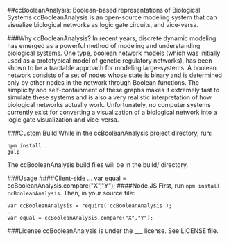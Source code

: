 ##ccBooleanAnalysis: Boolean-based representations of Biological Systems
ccBooleanAnalysis is an open-source modeling system that can visualize biological networks as logic gate circuits, and vice-versa.

###Why ccBooleanAnalysis?
In recent years, discrete dynamic modeling has emerged as a powerful method of modeling and understanding biological systems. One type, boolean network models (which was initially used as a prototypical model of genetic regulatory networks), has been shown to be a tractable approach for modeling large-systems. A boolean network consists of a set of nodes whose state is binary and is determined only by other nodes in the network through Boolean functions. The simplicity and self-containment of these graphs makes it extremely fast to simulate these systems and is also a very realistic interpretation of how biological networks actually work. Unfortunately, no computer systems currently exist for converting a visualization of a biological network into a logic gate visualization and vice-versa.

###Custom Build
While in the ccBooleanAnalysis project directory, run:

    npm install .
    gulp

The ccBooleanAnalysis build files will be in the build/ directory.

###Usage
####Client-side
    <script src="/PATH/TO/ccBooleanAnalysis.min.js" type="text/javascript"></script>
    ...
    var equal = ccBooleanAnalysis.compare("X","Y");
####Node.JS
First, run `npm install ccBooleanAnalysis`. Then, in your source file:

    var ccBooleanAnalysis = require('ccBooleanAnalysis');
    ...
    var equal = ccBooleanAnalysis.compare("X","Y");

###License
ccBooleanAnalysis is under the ___ license. See LICENSE file.
